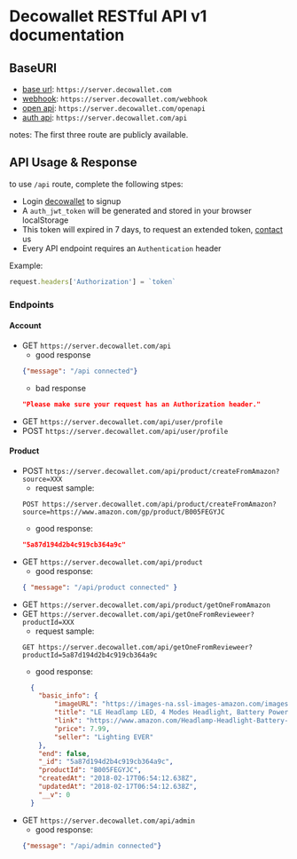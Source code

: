 # Decowallet RESTful API v1 documentation

## BaseURI

- [base url][base url]:   `https://server.decowallet.com`
- [webhook][webhook]:     `https://server.decowallet.com/webhook`
- [open api][open api]:   `https://server.decowallet.com/openapi`
- [auth api][auth api]:   `https://server.decowallet.com/api`

notes: The first three route are publicly available.

[base url]: https://server.decowallet.com/
[webhook]: https://server.decowallet.com/webhook/
[open api]: https://server.decowallet.com/openapi/
[auth api]: https://server.decowallet.com/api/

## API Usage & Response

to use `/api` route, complete the following stpes:

- Login [decowallet](https://decowallet.com/#signin) to signup
- A `auth_jwt_token` will be generated and stored in your browser localStorage
- This token will expired in 7 days, to request an extended token, [contact]((team@decowallet.com)) us
- Every API endpoint requires an `Authentication` header

Example:

```javascript
request.headers['Authorization'] = `token`
```

### Endpoints

#### Account

- GET `https://server.decowallet.com/api`
  - good response
  ```json
  {"message": "/api connected"}
  ```
  - bad response
  ```json
  "Please make sure your request has an Authorization header."
  ```
- GET `https://server.decowallet.com/api/user/profile`
- POST `https://server.decowallet.com/api/user/profile`

#### Product

- POST `https://server.decowallet.com/api/product/createFromAmazon?source=XXX`
  - request sample:
  ```terminal
  POST https://server.decowallet.com/api/product/createFromAmazon?source=https://www.amazon.com/gp/product/B005FEGYJC
  ```
  - good response:
  ```json
  "5a87d194d2b4c919cb364a9c"
  ```
- GET `https://server.decowallet.com/api/product`
  - good response:
  ```json
  { "message": "/api/product connected" }
  ```
- GET `https://server.decowallet.com/api/product/getOneFromAmazon`
- GET `https://server.decowallet.com/api/getOneFromRevieweer?productId=XXX`
  - request sample:
  ```terminal
  GET https://server.decowallet.com/api/getOneFromRevieweer?productId=5a87d194d2b4c919cb364a9c
  ```
  - good response:
  ```json
    {
      "basic_info": {
          "imageURL": "https://images-na.ssl-images-amazon.com/images/I/51QkQmoDrUL._AC_US218_.jpg",
          "title": "LE Headlamp LED, 4 Modes Headlight, Battery Powered Helmet Light for Camping, Running, Hiking and Reading, 3 AAA Batteries Included",
          "link": "https://www.amazon.com/Headlamp-Headlight-Battery-Batteries-Included/dp/B005FEGYJC/ref=sr_1_1/134-0081924-2614903?ie=UTF8&qid=1518850452&sr=8-1&keywords=B005FEGYJC",
          "price": 7.99,
          "seller": "Lighting EVER"
      },
      "end": false,
      "_id": "5a87d194d2b4c919cb364a9c",
      "productId": "B005FEGYJC",
      "createdAt": "2018-02-17T06:54:12.638Z",
      "updatedAt": "2018-02-17T06:54:12.638Z",
      "__v": 0
    }
  ```
- GET `https://server.decowallet.com/api/admin`
  - good response:
  ```json
  {"message": "/api/admin connected"}
  ```